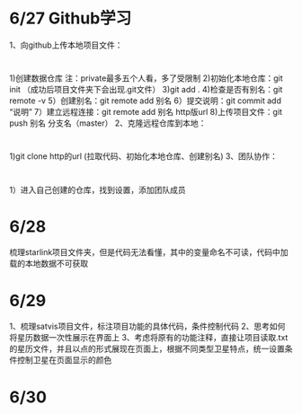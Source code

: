 6/27 Github学习 
=
1、向github上传本地项目文件： 
#
1)创建数据仓库 注：private最多五个人看，多了受限制 
2)初始化本地仓库：git init （成功后项目文件夹下会出现.git文件）
3)git add . 
4)检查是否有别名：git remote -v 
5）创建别名：git remote add 别名 
6）提交说明：git commit add “说明”
7）建立远程连接：git remote add 别名 http版url 
8)上传项目文件：git push 别名 分支名（master） 
2、克隆远程仓库到本地： 
#
1)git clone http的url (拉取代码、初始化本地仓库、创建别名) 
3、团队协作：
#
1）进入自己创建的仓库，找到设置，添加团队成员

6/28
=
梳理starlink项目文件夹，但是代码无法看懂，其中的变量命名不可读，代码中加载的本地数据不可获取

6/29 
=
1、梳理satvis项目文件，标注项目功能的具体代码，条件控制代码 
2、思考如何将星历数据一次性展示在界面上 
3、考虑将原有的功能注释，直接让项目读取.txt的星历文件，并且以点的形式展现在页面上，根据不同类型卫星特点，统一设置条件控制卫星在页面显示的颜色

6/30
==
